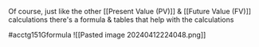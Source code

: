 Of course, just like the other [[Present Value (PV)]] & [[Future Value (FV)]] calculations there's a formula & tables that help with the calculations

#acctg151Gformula ![[Pasted image 20240412224048.png]]